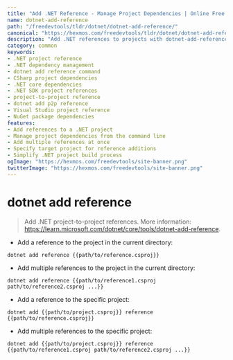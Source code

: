 ```yaml
---
title: "Add .NET Reference - Manage Project Dependencies | Online Free DevTools by Hexmos"
name: dotnet-add-reference
path: "/freedevtools/tldr/dotnet/dotnet-add-reference/"
canonical: "https://hexmos.com/freedevtools/tldr/dotnet/dotnet-add-reference/"
description: "Add .NET references to projects with dotnet-add-reference. Manage dependencies and build robust applications using this command-line tool. Free online tool, no registration required."
category: common
keywords:
- .NET project reference
- .NET dependency management
- dotnet add reference command
- CSharp project dependencies
- .NET core dependencies
- .NET SDK project references
- project-to-project reference
- dotnet add p2p reference
- Visual Studio project reference
- NuGet package dependencies
features:
- Add references to a .NET project
- Manage project dependencies from the command line
- Add multiple references at once
- Specify target project for reference additions
- Simplify .NET project build process
ogImage: "https://hexmos.com/freedevtools/site-banner.png"
twitterImage: "https://hexmos.com/freedevtools/site-banner.png"
---
```


# dotnet add reference

> Add .NET project-to-project references.
> More information: <https://learn.microsoft.com/dotnet/core/tools/dotnet-add-reference>.

- Add a reference to the project in the current directory:

`dotnet add reference {{path/to/reference.csproj}}`

- Add multiple references to the project in the current directory:

`dotnet add reference {{path/to/reference1.csproj path/to/reference2.csproj ...}}`

- Add a reference to the specific project:

`dotnet add {{path/to/project.csproj}} reference {{path/to/reference.csproj}}`

- Add multiple references to the specific project:

`dotnet add {{path/to/project.csproj}} reference {{path/to/reference1.csproj path/to/reference2.csproj ...}}`
